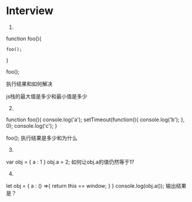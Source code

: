 # Interview #

1. 

function foo(){

    foo();

}

foo();

执行结果和如何解决

js栈的最大值是多少和最小值是多少

2. 
function foo(){
    console.log('a');
    setTimeout(function(){
        console.log('b');
    }, 0);
    console.log('c');
}

foo();
执行结果是多少和为什么

3. 
var obj = {
    a : 1
}
obj.a = 2;
如何让obj.a的值仍然等于1?

4. 
let obj = {
    a : () =>{
        return this == window;
    }
}
console.log(obj.a());
输出结果是？